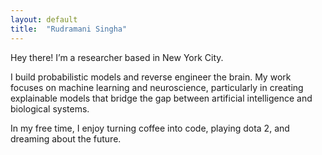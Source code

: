 ```yaml
---
layout: default
title:  "Rudramani Singha"
---
```

Hey there! I’m a researcher based in New York City.

I build probabilistic models and reverse engineer the brain.
My work focuses on machine learning and neuroscience, particularly in creating explainable models
that bridge the gap between artificial intelligence and biological systems.

In my free time, I enjoy turning coffee into code, playing dota 2, and dreaming about the future.